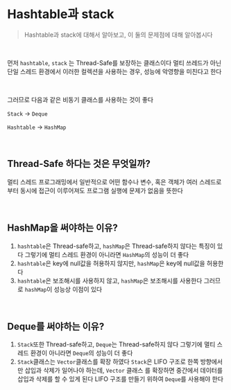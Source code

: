 # Hashtable과 stack
> Hashtable과 stack에 대해서 알아보고, 이 둘의 문제점에 대해 알아봅시다

<br>

먼저 `hashtable`, `stack` 는 Thread-Safe를 보장하는 클래스이다
멀티 쓰레드가 아닌 단일 스레드 환경에서 이러한 컬렉션을 사용하는 경우, 성능에 악영향을 미친다고 한다

<br>

그러므로 다음과 같은 비동기 클래스를 사용하는 것이 좋다

`Stack` -> `Deque`

`Hashtable` -> `HashMap`


<br>

## Thread-Safe 하다는 것은 무엇일까?
멀티 스레드 프로그래밍에서 일반적으로 어떤 함수나 변수, 혹은 객체가 여러 스레드로부터 동시에 접근이 이루어져도 프로그램 실행에 문제가 없음을 뜻한다

<br>

## HashMap을 써야하는 이유?
1. `hashtable`은 Thread-safe하고, `hashMap`은 Thread-safe하지 않다는 특징이 있다 그렇기에 멀티 스레드 환경이 아니라면 `HashMap`의 성능이 더 좋다
2. `hashtable`은 key에 null값을 허용하지 않지만, `hashMap`은 key에 null값을 허용한다
3. `hashtable`은 보조해시를 사용하지 않고, `hashMap`은 보조해시를 사용한다 그러므로 `hashMap`이 성능상 이점이 있다

<br>

## Deque를 써야하는 이유? 
1. `Stack`또한 Thread-safe하고, `Deque`는 Thread-safe하지 않다 그렇기에 멀티 스레드 환경이 아니라면 `Deque`의 성능이 더 좋다
2. `Stack`클래스는 `Vector`클래스를 확장 하였다 `Stack`은 LIFO 구조로 한쪽 방향에서만 삽입과 삭제가 일어나야 하는데, `Vector` 클래스
를 확장하면 중간에서 데이터를 삽입과 삭제를 할 수 있게 된다 LIFO 구조를 만들기 위하여 `Deque`를 사용해야 한다



